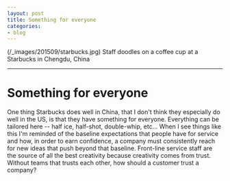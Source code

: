 ```yaml
---
layout: post
title: Something for everyone
categories:
- blog
---
```


(/_images/201509/starbucks.jpg)
Staff doodles on a coffee cup at a Starbucks in Chengdu, China

---

# Something for everyone

One thing Starbucks does well in China, that I don't think they especially do well in the US, is that they have something for everyone. Everything can be tailored here -- half ice, half-shot, double-whip, etc... When I see things like this I'm reminded of the baseline expectations that people have for service and how, in order to earn confidence, a company must consistently reach for new ideas that push beyond that baseline. Front-line service staff are the source of all the best creativity because creativity comes from trust. Without teams that trusts each other, how should a customer trust a company?